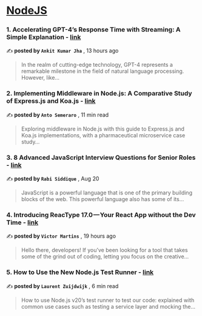 
<h1><a href=https://medium.com/tag/nodejs/recommended target="_blank" rel="noopener noreferrer">NodeJS</a></h1>
<h3>1. Accelerating GPT-4’s Response Time with Streaming: A Simple Explanation - <a href=https://medium.com/technology-nineleaps/accelerating-gpt-4s-response-time-with-streaming-a-simple-explanation-b75ccb055c09?source=tag_recommended_feed---------0-84----------nodejs----------81c985f2_e935_41d8_b7ea_bfa31d12d169------- target="_blank" rel="noopener noreferrer">link</a></h3>

✍️ **posted by `Ankit Kumar Jha`** <date> , 13 hours ago</date>

<blockquote>In the realm of cutting-edge technology, GPT-4 represents a remarkable milestone in the field of natural language processing. However, like…</blockquote>

<h3>2. Implementing Middleware in Node.js: A Comparative Study of Express.js and Koa.js - <a href=https://medium.com/bitsrc/implementing-middleware-in-node-js-a-comparative-study-of-express-js-and-koa-js-a93f2ebd867c?source=tag_recommended_feed---------1-107----------nodejs----------81c985f2_e935_41d8_b7ea_bfa31d12d169------- target="_blank" rel="noopener noreferrer">link</a></h3>

✍️ **posted by `Anto Semeraro`** <date> , 11 min read</date>

<blockquote>Exploring middleware in Node.js with this guide to Express.js and Koa.js implementations, with a pharmaceutical microservice case study…</blockquote>

<h3>3. 8 Advanced JavaScript Interview Questions for Senior Roles - <a href=https://medium.com/gitconnected/8-advanced-javascript-interview-questions-for-senior-roles-c59e1b0f83e1?source=tag_recommended_feed---------2-85----------nodejs----------81c985f2_e935_41d8_b7ea_bfa31d12d169------- target="_blank" rel="noopener noreferrer">link</a></h3>

✍️ **posted by `Rabi Siddique`** <date> , Aug 20</date>

<blockquote>JavaScript is a powerful language that is one of the primary building blocks of the web. This powerful language also has some of its…</blockquote>

<h3>4. Introducing ReacType 17.0 — Your React App without the Dev Time - <a href=https://medium.com/@martinsvictor287/introducing-reactype-17-0-your-react-app-without-the-dev-time-e995f2bade6c?source=tag_recommended_feed---------3-84----------nodejs----------81c985f2_e935_41d8_b7ea_bfa31d12d169------- target="_blank" rel="noopener noreferrer">link</a></h3>

✍️ **posted by `Victor Martins`** <date> , 19 hours ago</date>

<blockquote>Hello there, developers! If you’ve been looking for a tool that takes some of the grind out of coding, letting you focus on the creative…</blockquote>

<h3>5. How to Use the New Node.js Test Runner - <a href=https://medium.com/bitsrc/how-to-use-the-new-node-js-test-runner-3a347289732?source=tag_recommended_feed---------4-107----------nodejs----------81c985f2_e935_41d8_b7ea_bfa31d12d169------- target="_blank" rel="noopener noreferrer">link</a></h3>

✍️ **posted by `Laurent Zuijdwijk`** <date> , 6 min read</date>

<blockquote>How to use Node.js v20’s test runner to test our code: explained with common use cases such as testing a service layer and mocking the…</blockquote>

